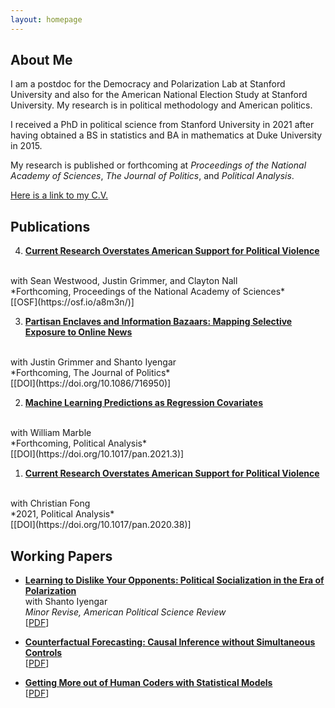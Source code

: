 ```yaml
---
layout: homepage
---
```


## About Me

I am a postdoc for the Democracy and Polarization Lab at Stanford University and also for the American National Election Study at Stanford University. My research is in political methodology and American politics.

I received a PhD in political science from Stanford University in 2021 after having obtained a BS in statistics and BA in mathematics at Duke University in 2015.

My research is published or forthcoming at *Proceedings of the National Academy of Sciences*, *The Journal of Politics*, and *Political Analysis*.

[Here is a link to my C.V.](https://www.dropbox.com/s/sm0pfjekpzdykd7/CV.pdf?dl=0)

<!-- ## Research Interests

- **Political Methodology:** descriptive inference, causal inference, machine learning
- **American Politics:** polarization, political media, political socialization
 -->

## Publications

4. [**Current Research Overstates American Support for Political Violence**](https://osf.io/a8m3n/)
  <br>
  with Sean Westwood, Justin Grimmer, and Clayton Nall
  <br>
  *Forthcoming, Proceedings of the National Academy of Sciences*
  <br>
  [[OSF](https://osf.io/a8m3n/)]

3. [**Partisan Enclaves and Information Bazaars: Mapping Selective Exposure to Online News**](https://doi.org/10.1086/716950)
  <br>
  with Justin Grimmer and Shanto Iyengar
  <br>
  *Forthcoming, The Journal of Politics*
  <br>
  [[DOI](https://doi.org/10.1086/716950)]

2. [**Machine Learning Predictions as Regression Covariates**](https://doi.org/10.1017/pan.2021.3)
  <br>
  with William Marble
  <br>
  *Forthcoming, Political Analysis*
  <br>
  [[DOI](https://doi.org/10.1017/pan.2021.3)]

1. [**Current Research Overstates American Support for Political Violence**](https://doi.org/10.1017/pan.2020.38)
  <br>
  with Christian Fong
  <br>
  *2021, Political Analysis*
  <br>
  [[DOI](https://doi.org/10.1017/pan.2020.38)]

## Working Papers

* [**Learning to Dislike Your Opponents: Political Socialization in the Era of Polarization**](https://www.dropbox.com/s/5go8ja05l9vwhfx/Socialization_and_Polarization_maintext.pdf?dl=0)
  <br>
  with Shanto Iyengar
  <br>
  *Minor Revise, American Political Science Review*
  <br>
  [[PDF](https://www.dropbox.com/s/5go8ja05l9vwhfx/Socialization_and_Polarization_maintext.pdf?dl=0)]

* [**Counterfactual Forecasting: Causal Inference without Simultaneous Controls**](https://www.dropbox.com/s/bux4klf66dh66qg/FSControls.pdf?dl=0)
  <br>
  [[PDF](https://www.dropbox.com/s/bux4klf66dh66qg/FSControls.pdf?dl=0)]

* [**Getting More out of Human Coders with Statistical Models**](https://www.dropbox.com/s/lraimdktckkiwvj/Getting_More_out_of_Human_Coders_with_Statistical_Models.pdf?dl=0)
  <br>
  [[PDF](https://www.dropbox.com/s/lraimdktckkiwvj/Getting_More_out_of_Human_Coders_with_Statistical_Models.pdf?dl=0)]